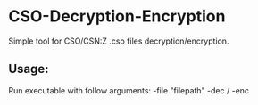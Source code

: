 # CSO-Decryption-Encryption
Simple tool for CSO/CSN:Z .cso files decryption/encryption.

Usage:
-----

Run executable with follow arguments:
-file "filepath"
-dec / -enc
